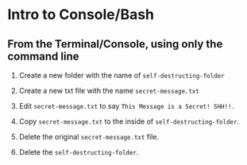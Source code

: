 # Intro to Console/Bash

## From the Terminal/Console, using only the command line

1. Create a new folder with the name of `self-destructing-folder`

2. Create a new txt file with the name `secret-message.txt`

3. Edit `secret-message.txt` to say `This Message is a Secret! SHH!!.`

4. Copy `secret-message.txt` to the inside of `self-destructing-folder`.

5. Delete the original `secret-message.txt` file.

6. Delete the `self-destructing-folder`.
